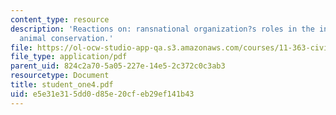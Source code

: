 ```yaml
---
content_type: resource
description: 'Reactions on: ransnational organization?s roles in the international
  animal conservation.'
file: https://ol-ocw-studio-app-qa.s3.amazonaws.com/courses/11-363-civil-society-and-the-environment-spring-2005/e5e31e315dd0d85e20cfeb29ef141b43_student_one4.pdf
file_type: application/pdf
parent_uid: 824c2a70-5a05-227e-14e5-2c372c0c3ab3
resourcetype: Document
title: student_one4.pdf
uid: e5e31e31-5dd0-d85e-20cf-eb29ef141b43
---
```


